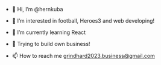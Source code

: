 - 👋 Hi, I’m @hernkuba
- 👀 I’m interested in football, Heroes3 and web developing!
- 🌱 I’m currently learning React
- 💸 Trying to build own business!

- 📫 How to reach me grindhard2023.business@gmail.com

<!---
hernkuba/hernkuba is a ✨ special ✨ repository because its `README.md` (this file) appears on your GitHub profile.
You can click the Preview link to take a look at your changes.
--->

